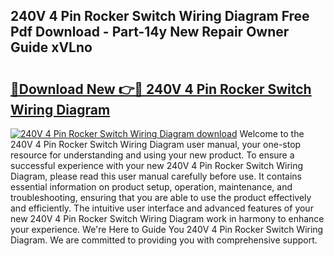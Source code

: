 ## 240V 4 Pin Rocker Switch Wiring Diagram Free Pdf Download - Part-14y New Repair Owner Guide xVLno

# <h2><a href="http://dfku58.blite.top/?on=240V+4+Pin+Rocker+Switch+Wiring+Diagram">🔗Download New 👉🔴 240V 4 Pin Rocker Switch Wiring Diagram</a></h2>

[![240V 4 Pin Rocker Switch Wiring Diagram download](https://i.imgur.com/lujVjoI.png)](http://dfku58.blite.top/?on=240V+4+Pin+Rocker+Switch+Wiring+Diagram)
Welcome to the 240V 4 Pin Rocker Switch Wiring Diagram user manual, your one-stop resource for understanding and using your new product. To ensure a successful experience with your new 240V 4 Pin Rocker Switch Wiring Diagram, please read this user manual carefully before use. It contains essential information on product setup, operation, maintenance, and troubleshooting, ensuring that you are able to use the product effectively and efficiently. The intuitive user interface and advanced features of your new 240V 4 Pin Rocker Switch Wiring Diagram work in harmony to enhance your experience. We're Here to Guide You 240V 4 Pin Rocker Switch Wiring Diagram. We are committed to providing you with comprehensive support.
